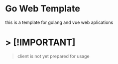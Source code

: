 
# Go Web Template

this is a template for golang and vue web aplications

# > [!IMPORTANT]
> client is not yet prepared for usage
